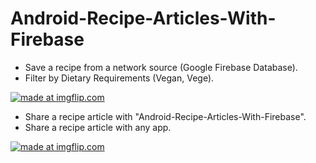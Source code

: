 # Android-Recipe-Articles-With-Firebase

* Save a recipe from a network source (Google Firebase Database).
* Filter by Dietary Requirements (Vegan, Vege).

<a href="https://imgflip.com/gif/2fomdn"><img src="https://media.giphy.com/media/i3nT8IhHDbjfmKgFms/giphy.gif" title="made at imgflip.com"/></a>





* Share a recipe article with "Android-Recipe-Articles-With-Firebase".
* Share a recipe article with any app.






<a href="https://imgflip.com/gif/2fomdn"><img src="https://media.giphy.com/media/1xoG6GnMyIXnEVjZrF/giphy.gif" title="made at imgflip.com"/></a>
